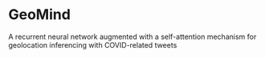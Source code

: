 # GeoMind
A recurrent neural network augmented with a self-attention mechanism for geolocation inferencing with COVID-related tweets
